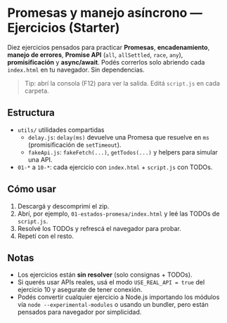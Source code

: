 # Promesas y manejo asíncrono — Ejercicios (Starter)

Diez ejercicios pensados para practicar **Promesas**, **encadenamiento**, **manejo de errores**, **Promise API** (`all`, `allSettled`, `race`, `any`), **promisificación** y **async/await**. Podés correrlos solo abriendo cada `index.html` en tu navegador. Sin dependencias.

> Tip: abrí la consola (F12) para ver la salida. Editá `script.js` en cada carpeta.

## Estructura

- `utils/` utilidades compartidas
  - `delay.js`: `delay(ms)` devuelve una Promesa que resuelve en `ms` (promisificación de `setTimeout`).
  - `fakeApi.js`: `fakeFetch(...)`, `getTodos(...)` y helpers para simular una API.
- `01-*` a `10-*`: cada ejercicio con `index.html` + `script.js` con TODOs.

## Cómo usar
1. Descargá y descomprimí el zip.
2. Abrí, por ejemplo, `01-estados-promesa/index.html` y leé las TODOs de `script.js`.
3. Resolvé los TODOs y refrescá el navegador para probar.
4. Repetí con el resto.

## Notas
- Los ejercicios están **sin resolver** (solo consignas + TODOs).
- Si querés usar APIs reales, usá el modo `USE_REAL_API = true` del ejercicio 10 y asegurate de tener conexión.
- Podés convertir cualquier ejercicio a Node.js importando los módulos vía `node --experimental-modules` o usando un bundler, pero están pensados para navegador por simplicidad.